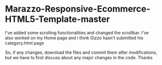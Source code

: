 # Marazzo-Responsive-Ecommerce-HTML5-Template-master

I've added some scrolling functionalities and changed the scrollbar. 
I've also worked on my Home page and i think Gizzo hasn't submitted his category.html page

So, if any changes, download the files and commit them after modifications, but we have to first discuss about any major changes in
the code. Thanks
